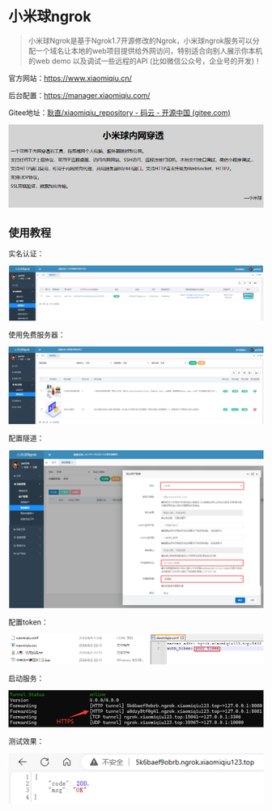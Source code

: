 # 小米球ngrok

> 小米球Ngrok是基于Ngrok1.7开源修改的Ngrok，小米球ngrok服务可以分配一个域名让本地的web项目提供给外网访问，特别适合向别人展示你本机的web demo 以及调试一些远程的API (比如微信公众号，企业号的开发)！

官方网站：https://www.xiaomiqiu.cn/

后台配置：https://manager.xiaomiqiu.com/

Gitee地址：[耿直/xiaomiqiu_repository - 码云 - 开源中国 (gitee.com)](https://gitee.com/ciqiu/xiaomiqiu_repository)

![image-20240809124453532](img/小米球ngrok/image-20240809124453532.png)

## 使用教程

实名认证：

<img src="img/小米球ngrok/image-20240809124939091.png" alt="image-20240809124939091" style="zoom:80%;" />

使用免费服务器：

<img src="img/小米球ngrok/image-20240809124720989.png" alt="image-20240809124720989" style="zoom:67%;" />

配置隧道：

<img src="img/小米球ngrok/image-20240809125536185.png" alt="image-20240809125536185" style="zoom:80%;" />

配置token：

![image-20240809125807745](img/小米球ngrok/image-20240809125807745.png)

启动服务：

![image-20240809130118242](img/小米球ngrok/image-20240809130118242.png)

测试效果：

![image-20240809130523094](img/小米球ngrok/image-20240809130523094.png)